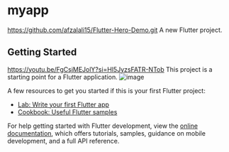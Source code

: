 # myapp
https://github.com/afzalali15/Flutter-Hero-Demo.git
A new Flutter project.

## Getting Started
https://youtu.be/FgCsjMEJolY?si=Hl5JyzsFATR-NTob
This project is a starting point for a Flutter application.
![image](https://github.com/user-attachments/assets/36741a7e-706d-4004-9526-af2886ebde97)

A few resources to get you started if this is your first Flutter project:

- [Lab: Write your first Flutter app](https://docs.flutter.dev/get-started/codelab)
- [Cookbook: Useful Flutter samples](https://docs.flutter.dev/cookbook)

For help getting started with Flutter development, view the
[online documentation](https://docs.flutter.dev/), which offers tutorials,
samples, guidance on mobile development, and a full API reference.
